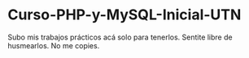 # Curso-PHP-y-MySQL-Inicial-UTN
Subo mis trabajos prácticos acá solo para tenerlos. Sentite libre de husmearlos. No me copies.
